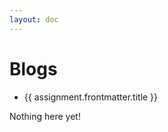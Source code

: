 ```yaml
---
layout: doc
---
```


<script setup>
  import {data as assignments} from './assignments/assignment.data.ts';
  import { withBase } from 'vitepress';
</script>

# Blogs

<ul v-if="assignments.length > 0">
  <li v-for="assignment of assignments">
    <a :href="withBase(assignment.url)">{{ assignment.frontmatter.title }}</a>
  </li>
</ul>
<p v-else>
  Nothing here yet!
</p>
